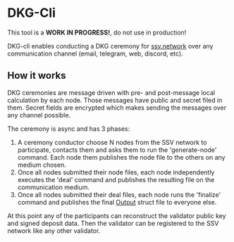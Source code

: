 # DKG-Cli

This tool is a **WORK IN PROGRESS!**, do not use in production!  

DKG-cli enables conducting a DKG ceremony for [ssv.network](https://ssv.network) over any communication channel (email, telegram, web, discord, etc).

## How it works
DKG ceremonies are message driven with pre- and post-message local calculation by each node. Those messages have public and secret filed in them. Secret fields are encrypted which makes sending the messages over any channel possible.

The ceremony is async and has 3 phases:
1) A ceremony conductor choose N nodes from the SSV network to participate, contacts them and asks them to run the 'generate-node' command. Each node them publishes the node file to the others on any medium chosen. 
2) Once all nodes submitted their node files, each node independently executes the 'deal' command and publishes the resulting file on the communication medium.
3) Once all nodes submitted their deal files, each node runs the 'finalize' command and publishes the final [Output](./dkg/output.go) struct file to everyone else.

At this point any of the participants can reconstruct the validator public key and signed deposit data. Then the validator can be registered to the SSV network like any other validator. 